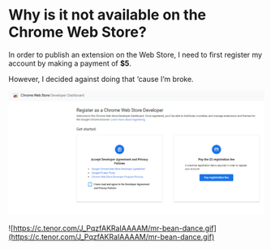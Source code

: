 # Why is it not available on the Chrome Web Store?

In order to publish an extension on the Web Store, I need to first register my account by making a payment of **$5**.

However, I decided against doing that ‘cause I’m broke. 

![Untitled](Why%20is%20it%20not%20available%20on%20the%20Chrome%20Web%20Store%2066eaadb4d40a41849c29af22ea8cc71c/Untitled.png)

![https://c.tenor.com/J_PqzfAKRaIAAAAM/mr-bean-dance.gif](https://c.tenor.com/J_PqzfAKRaIAAAAM/mr-bean-dance.gif)